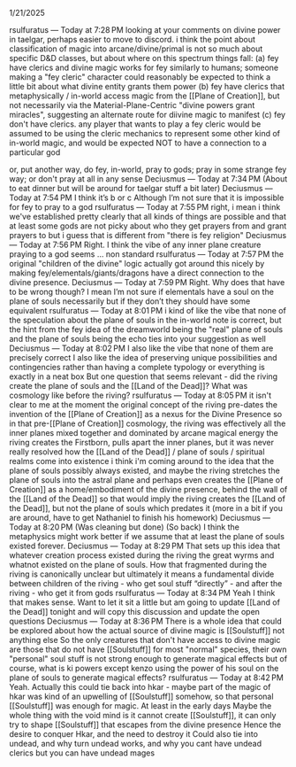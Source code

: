 1/21/2025

rsulfuratus — Today at 7:28 PM
looking at your comments on divine power in taelgar, perhaps easier to move to discord. i think the point about classification of magic into arcane/divine/primal is not so much about specific D&D classes, but about where on this spectrum things fall:
(a) fey have clerics and divine magic works for fey similarly to humans; someone making a "fey cleric" character could reasonably be expected to think a little bit about what divine entity grants them power
(b) fey have clerics that metaphysically / in-world access magic from the [[Plane of Creation]], but not necessarily via the Material-Plane-Centric "divine powers grant miracles", suggesting an alternate route for diivine magic to manifest
(c) fey don't have clerics. any player that wants to play a fey cleric would be assumed to be using the cleric mechanics to represent some other kind of in-world magic, and would be expected NOT to have a connection to a particular god

or, put another way, do fey, in-world, pray to gods; pray in some strange fey way; or don't pray at all in any sense
Deciusmus — Today at 7:34 PM
(About to eat dinner but will be around for taelgar stuff a bit later)
Deciusmus — Today at 7:54 PM
I think it’s b or c
Although I’m not sure that it is impossible for fey to pray to a god
rsulfuratus — Today at 7:55 PM
right, i mean i think we've established pretty clearly that all kinds of things are possible and that at least some gods are not picky about who they get prayers from and grant prayers to
but i guess that is different from "there is fey religion"
Deciusmus — Today at 7:56 PM
Right. I think the vibe of any inner plane creature praying to a god seems … non standard
rsulfuratus — Today at 7:57 PM
the original "children of the divine" logic actually got around this nicely by making fey/elementals/giants/dragons have a direct connection to the divine presence.
Deciusmus — Today at 7:59 PM
Right. Why does that have to be wrong though?
I mean I’m not sure if elementals have a soul on the plane of souls necessarily but if they don’t they should have some  equivalent
rsulfuratus — Today at 8:01 PM
i kind of like the vibe that none of the speculation about the plane of souls in the in-world note is correct, but the hint from the fey idea of the dreamworld being the "real" plane of souls and the plane of souls being the echo ties into your suggestion as well
Deciusmus — Today at 8:02 PM
I also like the vibe that none of them are precisely correct
I also like the idea of preserving unique possibilities and contingencies rather than having a complete typology or everything is exactly in a neat box
But one question that seems relevant - did the riving create the plane of souls and the [[Land of the Dead]]? What was cosmology like before the riving?
rsulfuratus — Today at 8:05 PM
it isn't clear to me at the moment
the original concept of the riving pre-dates the invention of the [[Plane of Creation]] as a nexus for the Divine Presence
so in that pre-[[Plane of Creation]] cosmology, the riving was effectively all the inner planes mixed together
and dominated by arcane magical energy
the riving creates the Firstborn, pulls apart the inner planes, but it was never really resolved how the [[Land of the Dead]] / plane of souls / spiritual realms come into existence
i think i'm coming around to the idea that the plane of souls possibly always existed, and maybe the riving stretches the plane of souls into the astral plane and perhaps even creates the [[Plane of Creation]] as a home/embodiment of the divine presence, behind the wall of the [[Land of the Dead]]
so that would imply the riving creates the [[Land of the Dead]], but not the plane of souls which predates it
(more in a bit if you are around, have to get Nathaniel to finish his homework)
Deciusmus — Today at 8:20 PM
(Was cleaning but done)
(So back)
I think the metaphysics might work better if we assume that at least the plane of souls existed forever.
Deciusmus — Today at 8:29 PM
That sets up this idea that whatever creation process existed during the riving the great wyrms and whatnot existed on the plane of souls. How that fragmented during the riving is canonically unclear but ultimately it means a fundamental divide between children of the riving - who get soul stuff “directly” - and  after the riving - who get it from gods
rsulfuratus — Today at 8:34 PM
Yeah I think that makes sense. Want to let it sit a little but am going to update [[Land of the Dead]] tonight and will copy this discussion and update the open questions
Deciusmus — Today at 8:36 PM
There is a whole idea that could be explored about how the actual source of divine magic is [[Soulstuff]] not anything else
So the only creatures that don't have access to divine magic are those that do not have [[Soulstuff]]
for most "normal" species, their own "personal" soul stuff is not strong enough to generate magical effects
but of course, what is ki powers except kenzo using the power of his soul on the plane of souls to generate magical effects?
rsulfuratus — Today at 8:42 PM
Yeah. Actually this could tie back into hkar - maybe part of the magic of hkar was kind of an upwelling of [[Soulstuff]] somehow, so that personal [[Soulstuff]] was enough for magic. At least in the early days
Maybe the whole thing with the void mind is it cannot create [[Soulstuff]], it can only try to shape [[Soulstuff]] that escapes from the divine presence
Hence the desire to conquer Hkar, and the need to destroy it
Could also tie into undead, and why turn undead works, and why you cant have undead clerics but you can have undead mages

